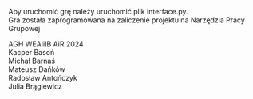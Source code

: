 Aby uruchomić grę należy uruchomić plik interface.py. <br>
Gra została zaprogramowana na zaliczenie projektu na Narzędzia Pracy Grupowej <br>

AGH WEAIiIB AiR 2024 <br>
Kacper Basoń <br>
Michał Barnaś <br>
Mateusz Dańków <br>
Radosław Antończyk <br>
Julia Brąglewicz <br>
